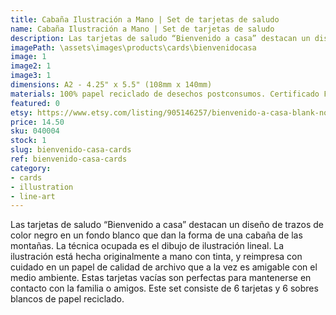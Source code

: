 ```yaml
---
title: Cabaña Ilustración a Mano | Set de tarjetas de saludo
name: Cabaña Ilustración a Mano | Set de tarjetas de saludo
description: Las tarjetas de saludo “Bienvenido a casa” destacan un diseño de trazos de color negro en un fondo blanco que dan la forma de una cabaña de las montañas. La técnica ocupada es el dibujo de ilustración lineal. La ilustración está hecha originalmente a mano con tinta, y reimpresa con cuidado en un papel de calidad de archivo que a la vez es amigable con el medio ambiente.
imagePath: \assets\images\products\cards\bienvenidocasa
image: 1
image2: 1
image3: 1
dimensions: A2 - 4.25" x 5.5" (108mm x 140mm)
materials: 100% papel reciclado de desechos postconsumos. Certificado FSC.
featured: 0
etsy: https://www.etsy.com/listing/905146257/bienvenido-a-casa-blank-note-card-set-5
price: 14.50
sku: 040004
stock: 1
slug: bienvenido-casa-cards
ref: bienvenido-casa-cards
category:
- cards
- illustration
- line-art
---
```

Las tarjetas de saludo “Bienvenido a casa” destacan un diseño de trazos de color negro en un fondo blanco que dan la forma de una cabaña de las montañas. La técnica ocupada es el dibujo de ilustración lineal. La ilustración está hecha originalmente a mano con tinta, y reimpresa con cuidado en un papel de calidad de archivo que a la vez es amigable con el medio ambiente. Estas tarjetas vacías son perfectas para mantenerse en contacto con la familia o amigos. Este set consiste de 6 tarjetas y 6 sobres blancos de papel reciclado.
